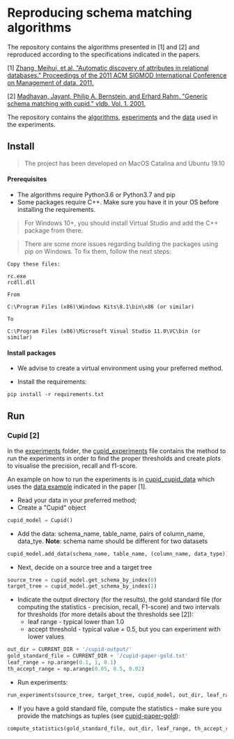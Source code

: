 # Reproducing schema matching algorithms

The repository contains the algorithms presented in [1] and [2] and reproduced according to the specifications indicated 
in the papers.

[1] [Zhang, Meihui, et al. "Automatic discovery of attributes in relational databases." Proceedings of the 2011 ACM SIGMOD International Conference on Management of data. 2011.](https://dl.acm.org/doi/pdf/10.1145/1989323.1989336?casa_token=rBsHeImB_M8AAAAA:XW3PK9oDVGKSXtuIgbLkE-R2VyE1_Ym2SOoRvx3puR2BE2kSASiPHGGs3hDWrFizLK5B6DZjkLnA)

[2] [Madhavan, Jayant, Philip A. Bernstein, and Erhard Rahm. "Generic schema matching with cupid." vldb. Vol. 1. 2001.
](https://www.microsoft.com/en-us/research/wp-content/uploads/2016/02/tr-2001-58.pdf)

The repository contains the [algorithms](algorithms), [experiments](experiments) and the [data](data) used in the experiments.

## Install
> The project has been developed on MacOS Catalina and Ubuntu 19.10
#### Prerequisites 
* The algorithms require Python3.6 or Python3.7 and pip
* Some packages require C++. Make sure you have it in your OS before installing the requirements.
> For Windows 10+, you should install Virtual Studio and add the C++ package from there.

> There are some more issues regarding building the packages using pip on Windows. To fix them, follow the next steps:
```
Copy these files:

rc.exe
rcdll.dll

From

C:\Program Files (x86)\Windows Kits\8.1\bin\x86 (or similar)

To

C:\Program Files (x86)\Microsoft Visual Studio 11.0\VC\bin (or similar)
```

#### Install packages
* We advise to create a virtual environment using your preferred method.

* Install the requirements:
```
pip install -r requirements.txt
```

## Run
### Cupid [2]
In the [experiments](experiments) folder, the [cupid_experiments](experiments/cupid_experiments.py) file
contains the method to run the experiments in order to find the proper thresholds and create plots
to visualise the precision, recall and f1-score. 

An example on how to run the experiments is in [cupid_cupid_data](experiments/cupid_cupid_data.py) which uses the 
[data example](data/cupid/paper) indicated in the paper [1]. 
* Read your data in your preferred method;
* Create a "Cupid" object 
```python
cupid_model = Cupid()
```
* Add the data: schema_name, table_name, pairs of column_name, data_tye. **Note**: schema name should be different for two datasets
```python
cupid_model.add_data(schema_name, table_name, (column_name, data_type))
```
* Next, decide on a source tree and a target tree
```python
source_tree = cupid_model.get_schema_by_index(0)
target_tree = cupid_model.get_schema_by_index(1)
```
* Indicate the output directory (for the results), the gold standard file (for computing the statistics - precision, recall, F1-score)
and two intervals for thresholds (for more details about the thresholds see [2]):
    * leaf range - typical lower than 1.0
    * accept threshold - typical value = 0.5, but you can experiment with lower values
```python
out_dir = CURRENT_DIR + '/cupid-output/'
gold_standard_file = CURRENT_DIR + '/cupid-paper-gold.txt'
leaf_range = np.arange(0.1, 1, 0.1)
th_accept_range = np.arange(0.05, 0.5, 0.02)
```
* Run experiments:
```python
run_experiments(source_tree, target_tree, cupid_model, out_dir, leaf_range, th_accept_range)
```
* If you have a gold standard file, compute the statistics - make sure you provide the matchings as tuples (see [cupid-paper-gold](experiments/cupid-paper-gold.txt)):
```python
compute_statistics(gold_standard_file, out_dir, leaf_range, th_accept_range)
```